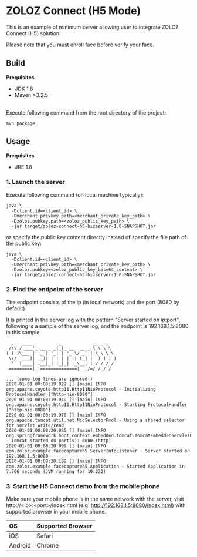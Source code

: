 # ZOLOZ Connect (H5 Mode) 

This is an example of minimum server allowing user to integrate ZOLOZ Connect (H5) solution

Please note that you must enroll face before verify your face.

## Build
**Prequisites**

- JDK 1.8
- Maven >3.2.5

<br />Execute following command from the root directory of the project:
```shell
mvn package
```

## Usage
**Prequisites**
- JRE 1.8

### 1. Launch the server
Execute following command (on local machine typically):
```shell
java \
  -Dclient.id=<client_id> \
  -Dmerchant.privkey.path=<merchant_private_key_path> \
  -Dzoloz.pubkey.path=<zoloz_public_key_path> \
  -jar target/zoloz-connect-h5-bizserver-1.0-SNAPSHOT.jar
```

or specify the public key content directly instead of specify the file path of the public key:
```shell
java \
  -Dclient.id=<client_id> \
  -Dmerchant.privkey.path=<merchant_private_key_path> \
  -Dzoloz.pubkey=<zoloz_public_key_base64_content> \
  -jar target/zoloz-connect-h5-bizserver-1.0-SNAPSHOT.jar
```

### 2. Find the endpoint of the server

The endpoint consists of the ip (in local network) and the port (8080 by default). 

It is printed in the server log with the pattern "Server started on $ip:$port", following is a sample of the server log, and the endpoint is 192.168.1.5:8080 in this sample.
```plain
  .   ____          _            __ _ _
 /\\ / ___'_ __ _ _(_)_ __  __ _ \ \ \ \
( ( )\___ | '_ | '_| | '_ \/ _` | \ \ \ \
 \\/  ___)| |_)| | | | | || (_| |  ) ) ) )
  '  |____| .__|_| |_|_| |_\__, | / / / /
 =========|_|==============|___/=/_/_/_/

... (some log lines are ignored.)
2020-01-01 00:08:19.922 [] [main] INFO  org.apache.coyote.http11.Http11NioProtocol - Initializing ProtocolHandler ["http-nio-8080"]
2020-01-01 00:08:19.949 [] [main] INFO  org.apache.coyote.http11.Http11NioProtocol - Starting ProtocolHandler ["http-nio-8080"]
2020-01-01 00:08:19.970 [] [main] INFO  org.apache.tomcat.util.net.NioSelectorPool - Using a shared selector for servlet write/read
2020-01-01 00:08:20.085 [] [main] INFO  org.springframework.boot.context.embedded.tomcat.TomcatEmbeddedServletContainer - Tomcat started on port(s): 8080 (http)
2020-01-01 00:08:20.099 [] [main] INFO  com.zoloz.example.facecaptureh5.ServerInfoListener - Server started on 192.168.1.5:8080
2020-01-01 00:08:20.102 [] [main] INFO  com.zoloz.example.facecaptureh5.Application - Started Application in 7.766 seconds (JVM running for 10.232)
```

### 3. Start the H5 Connect demo from the mobile phone
Make sure your mobile phone is in the same network with the server, visit http://\<ip\>:\<port\>/index.html (e.g. http://192.168.1.5:8080/index.html) with supported browser in your mobile phone.

| **OS** | **Supported Browser** |
| :---- | :---- |
| iOS | Safari |
| Android | Chrome |